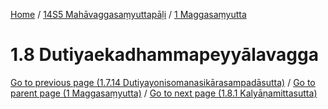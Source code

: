 
[Home](/) / [14S5 Mahāvaggasaṃyuttapāḷi](../../14S5.md) / [1 Maggasaṃyutta](../1.md)

# 1.8 Dutiyaekadhammapeyyālavagga


[Go to previous page (1.7.14 Dutiyayonisomanasikārasampadāsutta)](1.7/1.7.14.md) / [Go to parent page (1 Maggasaṃyutta)](../1.md) / [Go to next page (1.8.1 Kalyāṇamittasutta)](1.8/1.8.1.md)


